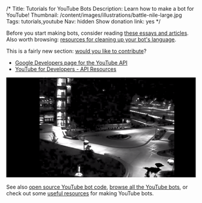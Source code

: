 /*
Title: Tutorials for YouTube Bots
Description: Learn how to make a bot for YouTube!
Thumbnail: /content/images/illustrations/battle-nile-large.jpg
Tags: tutorials,youtube
Nav: hidden
Show donation link: yes
*/

<div class="note">
  <p>
    Before you start making bots, consider reading <a href="/bot-ethics">these essays and articles</a>. Also worth browsing: <a href="/resources/libraries-frameworks/#language">resources for cleaning up your bot's language</a>.
  </p>
</div>

<div class="note">
  <p>
    This is a fairly new section: <a href="https://github.com/botwiki/botwiki.org">would you like to contribute</a>?
  </p>
</div>



- [Google Developers page for the YouTube API](https://developers.google.com/youtube/)
- [YouTube for Developers - API Resources](https://www.youtube.com/yt/dev/api-resources.html)

<p class="screenshot float-right">
  <a href="/bots/youtube-bots/treasurecolumn">
    <img src="/content/bots/youtube-bots/images/Treasure_Column.png">
  </a>
</p>

See also [open source YouTube bot code](/tag/youtube+opensource), [browse all the YouTube bots](/bots/youtube-bots), or check out some [useful resources](/resources/youtube-bots) for making YouTube bots.


